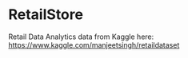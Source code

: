 # RetailStore

Retail Data Analytics data from Kaggle here: https://www.kaggle.com/manjeetsingh/retaildataset 

